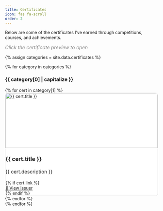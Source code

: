 ```yaml
---
title: Certificates
icon: fas fa-scroll
order: 2
---
```


Below are some of the certificates I’ve earned through competitions, courses, and achievements.

<div class="mb-3" style="font-size: 1rem; color: #888;">
  <em>Click the certificate preview to open</em>
</div>

<style>
  :root {
    --cert-card-bg: #fff;
    --cert-card-color: #222;
    --cert-card-border: #e0e0e0;
    --cert-card-title: #222;
    --cert-card-text: #222;
    --cert-card-link: #222;
    --cert-card-img-bg: #fff;
  }
  
  /* Fix: Use data-mode instead of prefers-color-scheme and add multiple selectors */
  html[data-mode="dark"],
  body[data-mode="dark"],
  [data-bs-theme="dark"],
  .dark-mode {
    --cert-card-bg: #1E1E1E;
    --cert-card-color: #f1f3f6;
    --cert-card-border: #1E1E1E;
    --cert-card-title: #f1f3f6;
    --cert-card-text: #f1f3f6;
    --cert-card-link: #f1f3f6;
    --cert-card-img-bg: #23272f;
  }
  
  html[data-mode="light"],
  body[data-mode="light"],
  [data-bs-theme="light"],
  .light-mode {
    --cert-card-bg: #fff;
    --cert-card-color: #222;
    --cert-card-border: #e0e0e0;
    --cert-card-title: #222;
    --cert-card-text: #222;
    --cert-card-link: #222;
    --cert-card-img-bg: #fff;
  }
  
  .card.project-card, .project-card {
    background-color: var(--cert-card-bg) !important;
    color: var(--cert-card-color) !important;
    border: 1px solid var(--cert-card-border) !important;
    border-radius: 0.5rem;
    transition: background 0.2s, color 0.2s, border-color 0.2s;
  }
  
  .card.project-card .card-title,
  .card.project-card .card-text,
  .card.project-card .card-link,
  .project-card .card-title,
  .project-card .card-text,
  .project-card .card-link {
    color: var(--cert-card-color) !important;
  }
  
  .card.project-card .card-title,
  .project-card .card-title {
    color: var(--cert-card-title) !important;
  }
  
  .card.project-card .card-text,
  .project-card .card-text {
    color: var(--cert-card-text) !important;
  }
  
  .card.project-card .card-link,
  .project-card .card-link {
    color: var(--cert-card-link) !important;
    text-decoration: underline;
  }
  
  .card.project-card .card-link:hover,
  .project-card .card-link:hover {
    opacity: 0.8;
  }
  
  .project-card .card-img-top {
    background: var(--cert-card-img-bg) !important;
  }
</style>

{% assign categories = site.data.certificates %}

{% for category in categories %}
### {{ category[0] | capitalize }}

<div class="container-fluid px-0 mb-4">
  <div class="row row-cols-1 row-cols-md-2 g-4">
    {% for cert in category[1] %}
      <div class="col d-flex align-items-stretch">
        <div class="card h-100 shadow-sm project-card w-100">
          <a href="{{ cert.link }}" target="_blank" style="display:block;">
            <img src="{{ cert.image }}" class="card-img-top" style="object-fit: contain; width: 100%; height: 180px; aspect-ratio: 16/9; border-radius: 0.5rem 0.5rem 0 0;" alt="{{ cert.title }}">
          </a>
          <div class="card-body d-flex flex-column p-3 pb-2">
            <h3 class="card-title mb-1 mt-0" style="font-size: 1.15rem; line-height: 1.2;">{{ cert.title }}</h3>
            <p class="card-text mb-2 mt-1" style="font-size: 1rem; line-height: 1.5;">{{ cert.description }}</p>
            {% if cert.link %}
            <div class="mt-auto pt-2">
              <a href="{{ cert.link }}" target="_blank" class="card-link">🔗 View Issuer</a>
            </div>
            {% endif %}
          </div>
        </div>
      </div>
    {% endfor %}
  </div>
</div>
{% endfor %}
